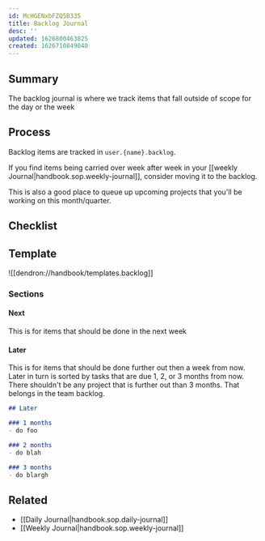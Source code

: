 ```yaml
---
id: McHGENxbFZQ5B335
title: Backlog Journal
desc: ''
updated: 1626800463825
created: 1626710849040
---
```


## Summary

The backlog journal is where we track items that fall outside of scope for the day or the week

## Process

Backlog items are tracked in `user.{name}.backlog`.

If you find items being carried over week after week in your [[weekly Journal|handbook.sop.weekly-journal]], consider moving it to the backlog. 

This is also a good place to queue up upcoming projects that you'll be working on this month/quarter.

## Checklist

## Template
![[dendron://handbook/templates.backlog]]

### Sections

#### Next

This is for items that should be done in the next week

#### Later

This is for items that should be done further out then a week from now. Later in turn is sorted by tasks that are due 1, 2, or 3 months from now. There shouldn't be any project that is further out than 3 months. That belongs in the team backlog.

```markdown
## Later

### 1 months
- do foo

### 2 months
- do blah

### 3 months
- do blargh

```

## Related
- [[Daily Journal|handbook.sop.daily-journal]]
- [[Weekly Journal|handbook.sop.weekly-journal]]
